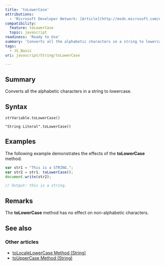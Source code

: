 ```yaml
---
title: 'toLowerCase'
attributions:
  - 'Microsoft Developer Network: [Article](http://msdn.microsoft.com/en-us/library/ie/es5c2d38(v=vs.94).aspx)'
compatibility:
  feature: toLowerCase
  topic: javascript
readiness: 'Ready to Use'
summary: 'Converts all the alphabetic characters in a string to lowercase.'
tags:
  - JS_Basic
uri: javascript/String/toLowerCase

---
```

## Summary

Converts all the alphabetic characters in a string to lowercase.

## Syntax

    strVariable.toLowerCase()

    "String Literal".toLowerCase()

## Examples

The following example demonstrates the effects of the **toLowerCase** method.

``` js
var str1 = "This is a STRING.";
var str2 = str1. toLowerCase();
document.write(str2);

// Output: this is a string.
```

## Remarks

The **toLowerCase** method has no effect on non-alphabetic characters.

## See also

### Other articles

-   [toLocaleLowerCase Method (String)](/javascript/String/toLocaleLowerCase)
-   [toUpperCase Method (String)](/javascript/String/toUpperCase)

